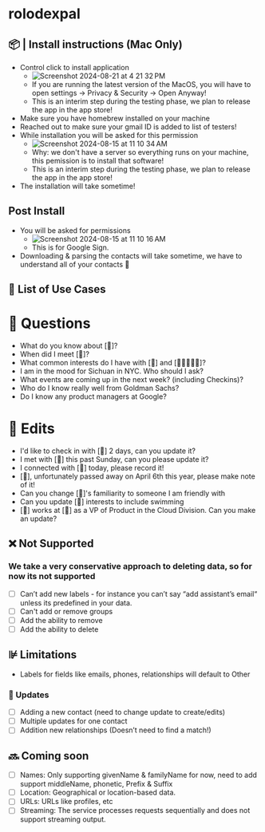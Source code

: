 # rolodexpal

## 📦 | Install instructions (Mac Only)
* Control click to install application
  *   ![Screenshot 2024-08-21 at 4 21 32 PM](https://github.com/user-attachments/assets/19484f78-c2ac-4f22-89a2-9476e9e0583f)
  *   If you are running the latest version of the MacOS, you will have to open settings -> Privacy & Security -> Open Anyway!
  *   This is an interim step during the testing phase, we plan to release the app in the app store!
* Make sure you have homebrew installed on your machine
* Reached out to make sure your gmail ID is added to list of testers!
* While installation you will be asked for this permission
  * ![Screenshot 2024-08-15 at 11 10 34 AM](https://github.com/user-attachments/assets/029fa5f4-5d43-473e-8bab-3d94a3ef1749)
  * Why: we don't have a server so everything runs on your machine, this pemission is to install that software!
  * This is an interim step during the testing phase, we plan to release the app in the app store!
* The installation will take sometime! 

## Post Install
* You will be asked for permissions
  * ![Screenshot 2024-08-15 at 11 10 16 AM](https://github.com/user-attachments/assets/eb336dee-9a66-4846-a010-f30c8360eae8)
  * This is for Google Sign.
* Downloading & parsing the contacts will take sometime, we have to understand all of your contacts 🤩

## 💬 List of Use Cases

# 🙋 Questions
* What do you know about [🧍]?
* When did I meet [🧍]?
* What common interests do I have with [🧍] and [👩🏼‍🤝‍👨🏽]?
* I am in the mood for Sichuan in NYC. Who should I ask?
* What events are coming up in the next week? (including Checkins)?
* Who do I know really well from Goldman Sachs?
* Do I know any product managers at Google?

# 📝 Edits
* I'd like to check in with [🧍] 2 days, can you update it?
* I met with [🧍] this past Sunday, can you please update it?
* I connected with [🧍] today, please record it!
* [🧍], unfortunately passed away on April 6th this year, please make note of it!
* Can you change [🧍]'s familiarity to someone I am friendly with 
* Can you update [🧍] interests to include swimming
* [🧍] works at [🏢] as a VP of Product in the Cloud Division. Can you make an update?

## ❌ Not Supported
### We take a very conservative approach to deleting data, so for now its not supported
- [ ] Can’t add new labels - for instance you can’t say “add assistant’s email“ unless its predefined in your data.
- [ ] Can't add or remove groups
- [ ] Add the ability to remove
- [ ] Add the ability to delete

## ⊯ Limitations
- Labels for fields like emails, phones, relationships will default to Other
### 📝 Updates
- [ ] Adding a new contact (need to change update to create/edits)
- [ ] Multiple updates for one contact
- [ ] Addition new relationships (Doesn’t need to find a match!)

## 🔜 Coming soon
- [ ] Names: Only supporting givenName & familyName for now, need to add support middleName, phonetic, Prefix & Suffix
- [ ] Location: Geographical or location-based data.
- [ ] URLs: URLs like profiles, etc
- [ ] Streaming: The service processes requests sequentially and does not support streaming output.
